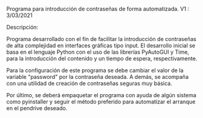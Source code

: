 Programa para introducción de contraseñas de forma automatizada. 
V1 : 3/03/2021

Descripción: 

Programa desarrollado con el fin de facilitar la introducción de contraseñas de alta complejidad en interfaces gráficas tipo input. El desarrollo inicial se basa en el lenguaje Python con el uso de las librerías PyAutoGUI y Time, para la introducción del contenido y un tiempo de espera, respectivamente. 

Para la configuración de este programa se debe cambiar el valor de la variable "password" por la contraseña deseada. A demás, se acompaña con una utilidad de creación de contraseñas seguras muy básica. 

Por último, se deberá empaquetar el programa con ayuda de algún sistema como pyinstaller y seguir el método preferido para automatizar el arranque en el pendrive deseado. 
